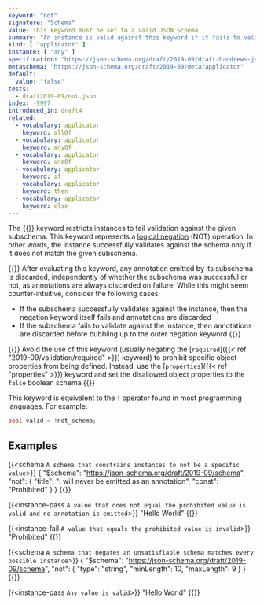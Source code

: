 ```yaml
---
keyword: "not"
signature: "Schema"
value: This keyword must be set to a valid JSON Schema
summary: "An instance is valid against this keyword if it fails to validate successfully against the schema defined by this keyword."
kind: [ "applicator" ]
instance: [ "any" ]
specification: "https://json-schema.org/draft/2019-09/draft-handrews-json-schema-02#rfc.section.9.2.1.4"
metaschema: "https://json-schema.org/draft/2019-09/meta/applicator"
default:
  value: "false"
tests:
  - draft2019-09/not.json
index: -9997
introduced_in: draft4
related:
  - vocabulary: applicator
    keyword: allOf
  - vocabulary: applicator
    keyword: anyOf
  - vocabulary: applicator
    keyword: oneOf
  - vocabulary: applicator
    keyword: if
  - vocabulary: applicator
    keyword: then
  - vocabulary: applicator
    keyword: else
---
```


The {{<link keyword="not" vocabulary="applicator">}} keyword restricts
instances to fail validation against the given subschema. This keyword
represents a [logical negation](https://en.wikipedia.org/wiki/Negation) (NOT)
operation. In other words, the instance successfully validates against the
schema only if it does not match the given subschema.

{{<learning-more>}} After evaluating this keyword, any annotation emitted by
its subschema is discarded, independently of whether the subschema was
successful or not, as annotations are always discarded on failure. While this
might seem counter-intuitive, consider the following cases:

- If the subschema successfully validates against the instance, then the
  negation keyword itself fails and annotations are discarded
- If the subschema fails to validate against the instance, then annotations are
  discarded before bubbling up to the outer negation keyword
{{</learning-more>}}

{{<best-practice>}} Avoid the use of this keyword (usually negating the
[`required`]({{< ref "2019-09/validation/required" >}}) keyword) to prohibit
specific object properties from being defined. Instead, use the
[`properties`]({{< ref "properties" >}}) keyword and set the disallowed object
properties to the `false` boolean schema.{{</best-practice>}}

This keyword is equivalent to the `!` operator found in most programming
languages. For example:

```c
bool valid = !not_schema;
```

## Examples

{{<schema `A schema that constrains instances to not be a specific value`>}}
{
  "$schema": "https://json-schema.org/draft/2019-09/schema",
  "not": {
    "title": "I will never be emitted as an annotation",
    "const": "Prohibited"
  }
}
{{</schema>}}

{{<instance-pass `A value that does not equal the prohibited value is valid and no annotation is emitted`>}}
"Hello World"
{{</instance-pass>}}

{{<instance-fail `A value that equals the prohibited value is invalid`>}}
"Prohibited"
{{</instance-fail>}}

{{<schema `A schema that negates an unsatisfiable schema matches every possible instance`>}}
{
  "$schema": "https://json-schema.org/draft/2019-09/schema",
  "not": {
    "type": "string",
    "minLength": 10,
    "maxLength": 9
  }
}
{{</schema>}}

{{<instance-pass `Any value is valid`>}}
"Hello World"
{{</instance-pass>}}
